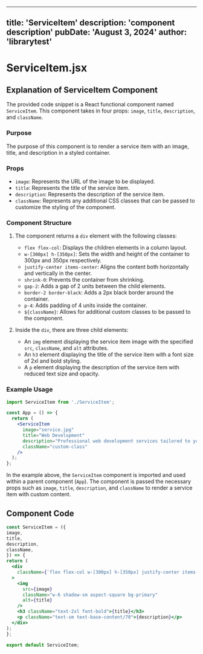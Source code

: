 ---
  title: 'ServiceItem'
  description: 'component description'
  pubDate: 'August 3, 2024'
  author: 'librarytest'
  ---
  
  
  
  # ServiceItem.jsx
  ## Explanation of ServiceItem Component

The provided code snippet is a React functional component named `ServiceItem`. This component takes in four props: `image`, `title`, `description`, and `className`.

### Purpose
The purpose of this component is to render a service item with an image, title, and description in a styled container.

### Props
- `image`: Represents the URL of the image to be displayed.
- `title`: Represents the title of the service item.
- `description`: Represents the description of the service item.
- `className`: Represents any additional CSS classes that can be passed to customize the styling of the component.

### Component Structure
1. The component returns a `div` element with the following classes:
   - `flex flex-col`: Displays the children elements in a column layout.
   - `w-[300px] h-[350px]`: Sets the width and height of the container to 300px and 350px respectively.
   - `justify-center items-center`: Aligns the content both horizontally and vertically in the center.
   - `shrink-0`: Prevents the container from shrinking.
   - `gap-2`: Adds a gap of 2 units between the child elements.
   - `border-2 border-black`: Adds a 2px black border around the container.
   - `p-4`: Adds padding of 4 units inside the container.
   - `${className}`: Allows for additional custom classes to be passed to the component.

2. Inside the `div`, there are three child elements:
   - An `img` element displaying the service item image with the specified `src`, `className`, and `alt` attributes.
   - An `h3` element displaying the title of the service item with a font size of 2xl and bold styling.
   - A `p` element displaying the description of the service item with reduced text size and opacity.

### Example Usage
```jsx
import ServiceItem from './ServiceItem';

const App = () => {
  return (
    <ServiceItem
      image="service.jpg"
      title="Web Development"
      description="Professional web development services tailored to your needs."
      className="custom-class"
    />
  );
};
```

In the example above, the `ServiceItem` component is imported and used within a parent component (`App`). The component is passed the necessary props such as `image`, `title`, `description`, and `className` to render a service item with custom content.
  
  ## Component Code
  ```jsx
  const ServiceItem = ({
  image,
  title,
  description,
  className,
}) => {
  return (
    <div
      className={`flex flex-col w-[300px] h-[350px] justify-center items-center shrink-0 gap-2 border-2 border-black p-4 ${className}`}
    >
      <img
        src={image}
        className="w-6 shadow-sm aspect-square bg-primary"
        alt={title}
      />
      <h3 className="text-2xl font-bold">{title}</h3>
      <p className="text-sm text-base-content/70">{description}</p>
    </div>
  );
};

export default ServiceItem;
  ```
  